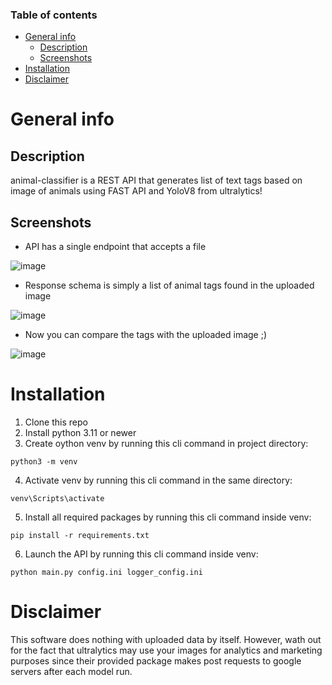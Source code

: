 ### Table of contents
- [General info](#general-info)
  * [Description](#description)
  * [Screenshots](#screenshots)
- [Installation](#installation)
- [Disclaimer](#disclaimer)


# General info

## Description

animal-classifier is a REST API that generates list of text tags based on image of animals using FAST API and YoloV8 from ultralytics!

## Screenshots

-  API has a single endpoint that accepts a file

   
![image](https://github.com/kAleks12/animal-classifier/assets/79469983/fd1144b3-ac5a-49cd-847f-546ba7ca098b)


-  Response schema is simply a list of animal tags found in the uploaded image
  
![image](https://github.com/kAleks12/animal-classifier/assets/79469983/8fe44bf8-8b74-44b9-a81c-ec4a0e93f9af)


-  Now you can compare the tags with the uploaded image ;)

  
![image](https://github.com/kAleks12/animal-classifier/assets/79469983/062dc53e-d957-47cd-9727-4b872e44c830)


# Installation
1. Clone this repo
2. Install python 3.11 or newer
3. Create oython venv by running this cli command in project directory:
```
python3 -m venv
```
4. Activate venv by running this cli command in the same directory:
```
venv\Scripts\activate
```
5. Install all required packages by running this cli command inside venv:
```
pip install -r requirements.txt
```
6. Launch the API by running this cli command inside venv:
```
python main.py config.ini logger_config.ini
```


# Disclaimer
This software does nothing with uploaded data by itself. However, wath out for the fact that ultralytics may use your images for analytics and marketing purposes since their provided package makes post requests to google servers after each model run. 

